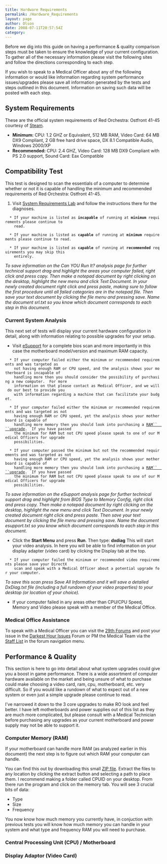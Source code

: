 ```yaml
---
title: Hardware Requirements
permalink: /Hardware_Requirements
layout: page
author: Olson
date: 2008-07-11T20:57:54Z
category: 
---
```

Before we dig into this guide on having a performance & quality
comparison steps must be taken to ensure the knowledge of your current
configuration. To gather all of the necessary information please visit
the following sites and follow the directions corresponding to each
step.

If you wish to speak to a Medical Officer about any of the following
information or would like information regarding system performance
issues/upgrades please save all information generated by the tests and
steps outlined in this document. Information on saving such data will be
posted with each step.

## System Requirements

These are the official system requirements of Red Orchestra: Ostfront
41-45 courtesy of [Steam](http://steampowered.com).

  - **Minimum:** CPU: 1.2 GHZ or Equivalent, 512 MB RAM, Video Card: 64
    MB DX9 Compliant, 2 GB free hard drive space, DX 8.1 Compatible
    Audio, Windows 2000/XP
  - **Recommended:** CPU: 2.4 GHZ, Video Card: 128 MB DX9 Compliant with
    PS 2.0 support, Sound Card: Eax Compatible

## Compatibility Test

This test is designed to scan the essentials of a computer to determine
whether or not it is capable of handling the minimum and recommended
requirements of Red Orchestra: Ostfront 41-45.

1.  Visit [System Requirements
    Lab](http://www.systemrequirementslab.com/referrer/srtest) and
    follow the instructions there for the diagnoses.

`  * If your machine is listed as `**`incapable`**` of running at `**`minimum`**` requirements please continue to`  
`    read.`  
  
`  * If your machine is listed as `**`capable`**` of running at `**`minimum`**` requirements please continue to read.`  
  
`  * If your machine is listed as `**`capable`**` of running at `**`recommended`**` requirements you may skip this`  
`    entirely.`

*To save information on the Can YOU Run It? analysis page for further
technical support drag and highlight the areas your computer failed,
right click and press copy. Then make a notepad document by right
clicking on the desktop, highlight the new menu and click Text Document.
In your newly created document right click and press paste, making sure
to follow the first procedure until all failed categories are in the
notepad file. Then save your text document by clicking the file menu and
pressing save. Name the document srl.txt so you know which document
corresponds to each step in this document.*

### Current System Analysis

This next set of tests will display your current hardware configuration
in detail, along with information relating to possible upgrades for your
setup.

  - Visit [eSupport](http://scan.esupport.com/scan.php) for a complete
    bios scan and more importantly in this case the motherboard
    model/version and maximum RAM capacity.

`  * If your computer failed either the minimum or recommended requirements and was targeted as `  
`    not having enough RAM or CPU speed, and the analysis shows your motherboard is incapable of `  
`    handling more then you should consider the possibility of purchasing a new computer.  For more `  
`    information on that please contact as Medical Officer, and we will do our best to provide you `  
`    with information regarding a machine that can facilitate your budget.`  
  
`  * If your computer failed either the minimum or recommended requirements and was targeted as not`  
`    having enough RAM or CPU speed, yet the analysis shows your motherboard is capable of `  
`    handling more memory then you should look into purchasing a `[`RAM`` 
 ``upgrade`](RAM_upgrade "wikilink")`.  If you have passed`  
`    the minimum for RAM but not CPU speed please speak to one of our Medical Officers for upgrade`  
`    possibilities.`  
  
`  * If your computer passed the minimum but not the recommended requirements and was targeted as not`  
`    having enough RAM or CPU speed, yet the analysis shows your motherboard is capable of `  
`    handling more memory then you should look into purchasing a `[`RAM`` 
 ``upgrade`](RAM_upgrade "wikilink")`.  If you have passed`  
`    the minimum for RAM but not CPU speed please speak to one of our Medical Officers for upgrade`  
`    possibilities.`

*To save information on the eSupport analysis page for further technical
support drag and highlight from BIOS Type to Memory Config, right click
and press copy. Then make a notepad document by right clicking on the
desktop, highlight the new menu and click Text Document. In your newly
created document right click and press paste. Then save your text
document by clicking the file menu and pressing save. Name the document
esupport.txt so you know which document corresponds to each step in this
document.*

  - Click the **Start Menu** and press **Run**. Then type: **dxdiag**
    This will start your video analysis. In here you will be able to
    find information on your display adapter (video card) by clicking
    the Display tab at the top.

`  * If your computer failed the minimum or recommended video requirements please save your DirectX`  
`    scan and speak with a Medical Officer about a potential upgrade for your computer.`

*To save this scan press Save All Information and it will save a
detailed DxDiag.txt file (including a full rundown of your video
properties) to your desktop (or location of your choice).*

  - If your computer failed in any areas other than CPU/CPU Speed,
    Memory and Video please speak with a member of the Medical Office.

### Medical Office Assistance

To speak with a Medical Officer you can visit the [29th
Forums](http://www.29th.org/forums/) and post your issue in the [Darkest
Hour Issues](http://www.29th.org/forums/index.php?board=109.0) Forum or
PM the Medical Team via the [Staff
List](http://www.29th.org/forums/index.php?action=staff) in the forum
navigation menu.

## Performance & Quality

This section is here to go into detail about what system upgrades could
give you a boost in game performance. There is a wide assortment of
computer hardware available on the market and being unsure of what to
purchase could make choosing a video card, ram, cpu, motherboard, etc.
very difficult. So if you would like a rundown of what to expect out of
a new system or even just a simple upgrade please continue to read.

I've narrowed it down to the 3 core upgrades to make RO look and feel
better. I have left motherboards and power supplies out of this list as
they are much more complicated, but please consult with a Medical
Technician before purchasing any upgrades as your current motherboard
and power supply may not be able to support it.

### Computer Memory (RAM)

If your motherboard can handle more RAM (as analyzed earlier in this
document) the next step is to figure out which RAM your computer can
handle.

You can find this out by downloading this small [ZIP
file](http://www.cpuid.com/cpuz.php). Extract the files to any location
by clicking the extract button and selecting a path to place them. I
recommend making a folder called CPUID on your desktop. From there run
the program and click on the memory tab. You will see 3 crucial bits of
data:

  - Type
  - Size
  - Frequency

You now know how much memory you currently have, in conjuction with
previous tests you will know how much memory you can handle in your
system and what type and frequency RAM you will need to purchase.

### Central Processing Unit (CPU) / Motherboard

### Display Adaptor (Video Card)

